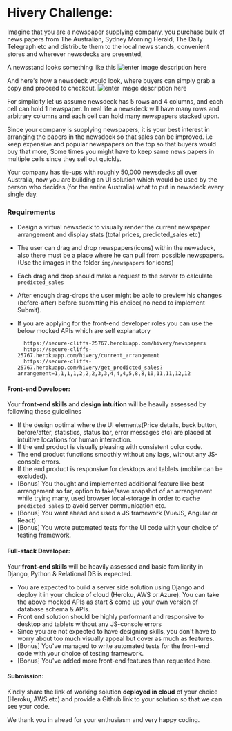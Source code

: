 # Hivery Challenge:

Imagine that you are a newspaper supplying company, you purchase bulk of news papers from The Australian, Sydney Morning Herald, The Daily Telegraph etc and distribute them to the local news stands, convenient stores and wherever newsdecks are presented, 

A newsstand looks something like this
![enter image description here](https://i.imgur.com/6Gy2LfY.jpg)

And here's how a newsdeck would look, where buyers can simply grab a copy and proceed to checkout. 
![enter image description here](https://i.imgur.com/kRMWP6R.jpg)

For simplicity let us assume newsdeck has 5 rows and 4 columns, and each cell can hold 1 newspaper. In real life a newsdeck will have many rows and arbitrary columns and each cell can hold many newspapers stacked upon. 

Since your company is supplying newspapers, it is your best interest in arranging the papers in the newsdeck so that sales can be improved. i.e keep expensive and popular newspapers on the top so that buyers would buy that more, Some times you might have to keep same news papers in multiple cells since they sell out quickly. 

Your company has tie-ups with roughly 50,000 newsdecks all over Australia, now you are building an UI solution which would be used by the person who decides (for the entire Australia) what to put in newsdeck every single day. 

### Requirements
 - Design a virtual newsdeck to visually render the current newspaper arrangement and display stats (total prices, predicted_sales etc)
-  The user can drag and drop newspapers(icons) within the newsdeck, also there must be a place where he can pull from possible newspapers.  (Use the images in the folder `img/newspapers` for icons)
- Each drag and drop should make a request to the server to calculate `predicted_sales` 
- After enough drag-drops the user might be able to preview his changes (before-after) before submitting his choice( no need to implement Submit).
- If you are applying for the front-end developer roles you can use the below mocked APIs which are self explanatory
 
		https://secure-cliffs-25767.herokuapp.com/hivery/newspapers
        https://secure-cliffs-25767.herokuapp.com/hivery/current_arrangement
        https://secure-cliffs-25767.herokuapp.com/hivery/get_predicted_sales?arrangement=1,1,1,1,2,2,2,3,3,4,4,4,5,8,8,10,11,11,12,12

#### Front-end Developer:
Your **front-end skills** and **design intuition** will be heavily assessed by following these guidelines

- If the design optimal where the UI elements(Price details, back button, before/after, statistics, status bar, error messages etc) are placed at intuitive locations for human interaction. 
- If the end product is visually pleasing with consistent color code.
- The end product functions smoothly without any lags, without any JS-console errors. 
- If the end product is responsive for desktops and tablets (mobile can be excluded).
- [Bonus] You thought and implemented additional feature like best arrangement so far, option to take/save snapshot of an arrangement while trying many, used browser local-storage in order to cache `predicted_sales` to avoid server communication etc. 
- [Bonus] You went ahead and used a JS framework (VueJS, Angular or React)
- [Bonus] You wrote automated tests for the UI code with your choice of testing framework. 

#### Full-stack Developer:
Your **front-end skills** will be heavily assessed and basic familiarity in Django, Python & Relational DB is expected. 

- You are expected to build a server side solution using Django and deploy it in your choice of cloud (Heroku, AWS or Azure). You can take the above mocked APIs as start & come up your own version of database schema & APIs. 
- Front end solution should be highly performant and responsive to desktop and tablets without any JS-console errors
- Since you are not expected to have designing skills, you don't have to worry about too much visually appeal but cover as much as features.  
- [Bonus] You've managed to write automated tests for the front-end code with your choice of testing framework. 
- [Bonus] You've added more front-end features than requested here. 

#### Submission:
Kindly share the link of working solution **deployed in cloud** of your choice (Heroku, AWS etc) and provide a Github link to your solution so that we can see your code. 

We thank you in ahead for your enthusiasm and very happy coding. 



